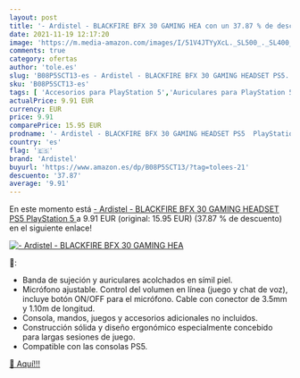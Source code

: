 ```yaml
---
layout: post
title: '- Ardistel - BLACKFIRE BFX 30 GAMING HEA con un 37.87 % de descuento'
date: 2021-11-19 12:17:20
image: 'https://m.media-amazon.com/images/I/51V4JTYyXcL._SL500_._SL400_.jpg'
comments: true
category: ofertas
author: 'tole.es'
slug: 'B08P5SCT13-es - Ardistel - BLACKFIRE BFX 30 GAMING HEADSET PS5...'
sku: 'B08P5SCT13-es'
tags: [ 'Accesorios para PlayStation 5','Auriculares para PlayStation 5','Hardware y juegos para PlayStation 5','Videojuegos','ardistel','playstation','ps5', ]
actualPrice: 9.91 EUR
currency: EUR
price: 9.91
comparePrice: 15.95 EUR
prodname: '- Ardistel - BLACKFIRE BFX 30 GAMING HEADSET PS5  PlayStation 5 '
country: 'es'
flag: '🇪🇸'
brand: 'Ardistel'
buyurl: 'https://www.amazon.es/dp/B08P5SCT13/?tag=tolees-21'
descuento: '37.87'
average: '9.91'
---
```


En este momento está [- Ardistel - BLACKFIRE BFX 30 GAMING HEADSET PS5  PlayStation 5 ](https://www.amazon.es/dp/B08P5SCT13/?tag=tolees-21) a 9.91 EUR (original: 15.95 EUR) (37.87 %  de descuento) en el siguiente enlace!

[![- Ardistel - BLACKFIRE BFX 30 GAMING HEA](https://m.media-amazon.com/images/I/51V4JTYyXcL._SL500_._SL400_.jpg)](https://www.amazon.es/dp/B08P5SCT13/?tag=tolees-21)

🔎:

- Banda de sujeción y auriculares acolchados en símil piel.
- Micrófono ajustable. Control del volumen en línea (juego y chat de voz), incluye botón ON/OFF para el micrófono. Cable con conector de 3.5mm y 1.10m de longitud.
- Consola, mandos, juegos y accesorios adicionales no incluidos.
- Construcción sólida y diseño ergonómico especialmente concebido para largas sesiones de juego.
- Compatible con las consolas PS5.

[🛒 Aquí!!!](https://www.amazon.es/dp/B08P5SCT13/?tag=tolees-21)
